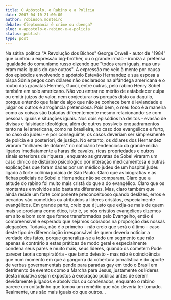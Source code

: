 ```yaml
---
title: O Apóstolo, o Rabino e a Polícia
date: 2007-04-10 21:00:00
author: robinson.monteiro
debate: Cleptomania é crime ou doença?
slug: o-apostolo-o-rabino-e-a-policia
status: publish 
type: post
---
```


Na sátira política "A Revolução dos Bichos" George Orwell - autor de "1984" que cunhou a expressão big-brother, ou o grande irmão - ironiza a pretensa igualdade do comunismo russo dizendo que "todos eram iguais, mas uns eram mais iguais do que outros". A expressão me veio à mente por causa dos episódios envolvendo o apóstolo Estevão Hernandez e sua esposa a bispa Sônia pegos com dólares não declarados na alfândega americana e o roubo das gravatas Hermès, Gucci, entre outras, pelo rabino Henry Sobel também em solo americano. Não vou entrar no mérito de estabelecer culpa ou emitir juízos de valor, nem conjecturar os porquês disto ou daquilo, porque entendo que falar de algo que não se conhece bem é leviandade e julgar os outros é arrogância pretenciosa. Pois bem, o meu foco é a maneira como as coisas são tratadas diferentemente mesmo relacionando-se com pessoas iguais e situações iguais. Nos dois episódios há delitos - evasão de divisas e falsidade ideológica, além de outros possíveis enquadramentos tanto na lei americana, como na brasileira, no caso dos evangélicos e furto, no caso do judeu - e por conseguinte, os casos deveriam ser simplesmente de polícia e a posteriori, de justiça. No entanto, os dólares dos Hernandez viraram "milhares de dólares" no noticiário tendencioso da grande mídia ligados imediatamente a haras de cavalos, ricas propriedades e outros sinais exteriores de riqueza , enquanto as gravatas de Sobel viraram um caso clínico de distúrbio psicológico por interação medicamentosa e outras explicações que foram dadas por um médico judeu de um hospital judeu ligado à forte colônia judaica de São Paulo. Claro que as biografias e as fichas policiais de Sobel e Hernandez não se comparam. Claro que a atitude do rabino foi muito mais cristã do que a do evangélico. Claro que os montantes envolvidos são bastante diferentes. Mas, claro também que ainda reside um forte componente preconceituoso quando deslizes, erros e pecados são cometidos ou atribuídos a líderes cristãos, especialmente evangélicos. Em grande parte, creio que é justo que exija-se mais de quem mais se proclama como ético, isto é, se nós cristãos evangélicos dizemos em alto e bom som que fomos transformados pelo Evangelho, então é compreensível e esperado que sejamos cobrados na proporção das nossas alegações. Todavia, não é o primeiro - não creio que será o último - caso deste tipo de diferenciação irresponsável de quem deveria noticiar a verdade dos fatos, porque generaliza-se a todo um segmento que não apenas é contrário a estas práticas de modo geral e especialmente condena seus pares e muito mais, seus líderes, quando os cometem Pode parecer teoria conspiratória - que tanto detesto - mas não é coincidência que num momento em que a gangorra da cobertura jornalística e do aporte de verbas governamentais pende para paradas gay em todo o Brasil em detrimento de eventos como a Marcha para Jesus, justamente os líderes desta iniciativa sejam expostos à execração pública antes de serem devidamente julgados e absolvidos ou condenados, enquanto o rabino parece um coitadinho que tomou um remédio que não deveria ter tomado. Realmente, uns são mais iguais do que outros...
